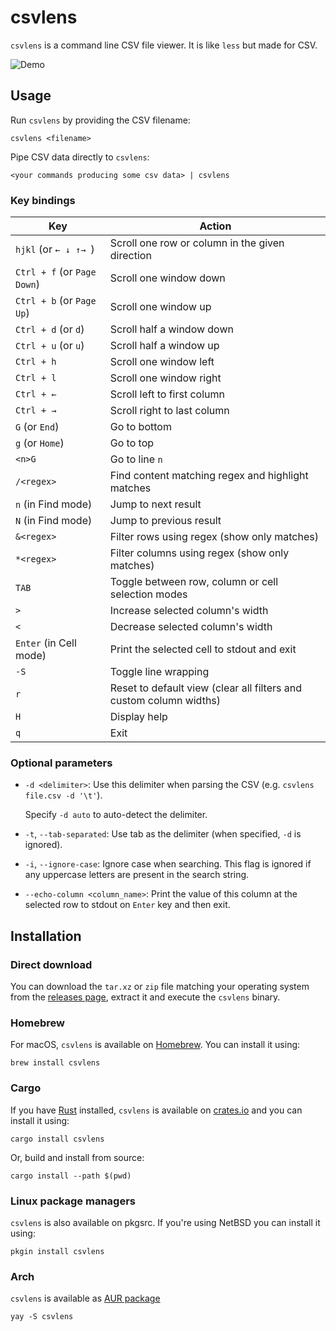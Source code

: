 # csvlens

`csvlens` is a command line CSV file viewer. It is like `less` but made
for CSV.

![Demo](.github/demo.gif)

## Usage

Run `csvlens` by providing the CSV filename:

```
csvlens <filename>
```

Pipe CSV data directly to `csvlens`:

```
<your commands producing some csv data> | csvlens
```
### Key bindings

Key | Action
--- | ---
`hjkl` (or `← ↓ ↑→ `) | Scroll one row or column in the given direction
`Ctrl + f` (or `Page Down`) | Scroll one window down
`Ctrl + b` (or `Page Up`) | Scroll one window up
`Ctrl + d` (or `d`) | Scroll half a window down
`Ctrl + u` (or `u`) | Scroll half a window up
`Ctrl + h` | Scroll one window left
`Ctrl + l` | Scroll one window right
`Ctrl + ←` | Scroll left to first column
`Ctrl + →` | Scroll right to last column
`G` (or `End`) | Go to bottom
`g` (or `Home`) | Go to top
`<n>G` | Go to line `n`
`/<regex>` | Find content matching regex and highlight matches
`n` (in Find mode) | Jump to next result
`N` (in Find mode) | Jump to previous result
`&<regex>` | Filter rows using regex (show only matches)
`*<regex>` | Filter columns using regex (show only matches)
`TAB` | Toggle between row, column or cell selection modes
`>` | Increase selected column's width
`<` | Decrease selected column's width
`Enter` (in Cell mode) | Print the selected cell to stdout and exit
`-S` | Toggle line wrapping
`r` | Reset to default view (clear all filters and custom column widths)
`H` | Display help
`q` | Exit

### Optional parameters

* `-d <delimiter>`: Use this delimiter when parsing the CSV
  (e.g. `csvlens file.csv -d '\t'`).

  Specify `-d auto` to auto-detect the delimiter.

* `-t`, `--tab-separated`: Use tab as the delimiter (when specified, `-d` is ignored).

* `-i`, `--ignore-case`: Ignore case when searching. This flag is ignored if any
  uppercase letters are present in the search string.

* `--echo-column <column_name>`: Print the value of this column at the selected
  row to stdout on `Enter` key and then exit.

## Installation

### Direct download

You can download the `tar.xz` or `zip` file matching your operating system from the
[releases page](https://github.com/YS-L/csvlens/releases), extract it and execute the `csvlens`
binary.

### Homebrew

For macOS, `csvlens` is available on [Homebrew](https://formulae.brew.sh/formula/csvlens). You can
install it using:
```
brew install csvlens
```

### Cargo

If you have [Rust](https://www.rust-lang.org/tools/install) installed, `csvlens` is available on
[crates.io](https://crates.io/crates/csvlens) and you can install it using:
```
cargo install csvlens
```

Or, build and install from source:
```
cargo install --path $(pwd)
```

### Linux package managers
`csvlens` is also available on pkgsrc. If you're using NetBSD you can install it using:
```
pkgin install csvlens
```

### Arch
`csvlens` is available as [AUR package](https://aur.archlinux.org/packages/csvlens)
```
yay -S csvlens
```
